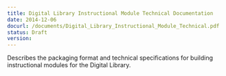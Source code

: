 ```yaml
---
title: Digital Library Instructional Module Technical Documentation
date: 2014-12-06
docurl: /documents/Digital_Library_Instructional_Module_Technical.pdf
status: Draft
version:
---
```

Describes the packaging format and technical specifications for building instructional modules for the Digital Library.
